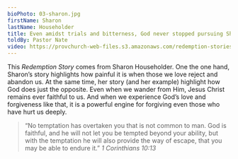 ```yaml
---
bioPhoto: 03-sharon.jpg
firstName: Sharon
lastName: Householder
title: Even amidst trials and bitterness, God never stopped pursuing Sharon
toldBy: Pastor Nate
video: https://provchurch-web-files.s3.amazonaws.com/redemption-stories/03-sharon.mp4
---
```


This *Redemption Story* comes from Sharon Householder. One the one hand, Sharon’s story highlights how painful it is when those we love reject and abandon us. At the same time, her story (and her example) highlight how God does just the opposite. Even when we wander from Him, Jesus Christ remains ever faithful to us. And when we experience God’s love and forgiveness like that, it is a powerful engine for forgiving even those who have hurt us deeply.

> “No temptation has overtaken you that is not common to man. God is faithful, and he will not let you be tempted beyond your ability, but with the temptation he will also provide the way of escape, that you may be able to endure it.” <cite>1 Corinthians 10:13</cite> 
